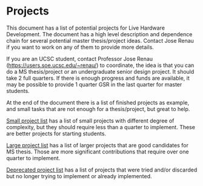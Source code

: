 
# Projects

This document has a list of potential projects for Live Hardware Development.
The document has a high level description and dependence chain for several
potential master thesis/project ideas. Contact Jose Renau if you want to work
on any of them to provide more details.

If you are an UCSC student, contact Professor Jose Renau
(https://users.soe.ucsc.edu/~renau/) to coordinate, the idea is that you can do
a MS thesis/project or an undergraduate senior design project. It should take 2
full quarters. If there is enough progress and funds are available, it may be
possible to provide 1 quarter GSR in the last quarter for master students.

At the end of the document there is a list of finished projects as example, and
small tasks that are not enough for a thesis/project, but great to help.

[Small project list](docs/projects_small.md) has a list of small projects with different degree
of complexity, but they should require less than a quarter to implement. These
are better projects for starting students.


[Large project list](docs/projects_large.md) has a list of larger projects that are good
candidates for MS thesis. Those are more significant contributions that require
over one quarter to implement.


[Deprecated project list](docs/projects_deprecated.md) has a list of projects that were tried and/or
discarded but no longer trying to implement or already implemented.


